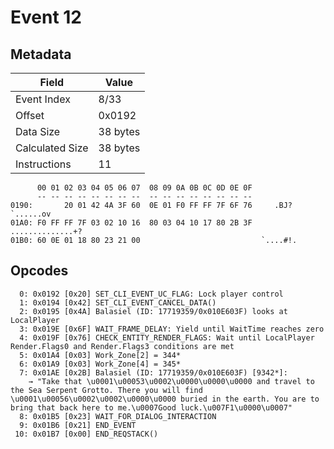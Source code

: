 # Event 12

## Metadata

| Field           | Value    |
|-----------------|----------|
| Event Index     | 8/33     |
| Offset          | 0x0192   |
| Data Size       | 38 bytes |
| Calculated Size | 38 bytes |
| Instructions    | 11       |

```
      00 01 02 03 04 05 06 07  08 09 0A 0B 0C 0D 0E 0F
      -- -- -- -- -- -- -- --  -- -- -- -- -- -- -- --
0190:       20 01 42 4A 3F 60  0E 01 F0 FF FF 7F 6F 76     .BJ?`......ov
01A0: F0 FF FF 7F 03 02 10 16  80 03 04 10 17 80 2B 3F  ..............+?
01B0: 60 0E 01 18 80 23 21 00                           `....#!.        
```

## Opcodes

```
  0: 0x0192 [0x20] SET_CLI_EVENT_UC_FLAG: Lock player control
  1: 0x0194 [0x42] SET_CLI_EVENT_CANCEL_DATA()
  2: 0x0195 [0x4A] Balasiel (ID: 17719359/0x010E603F) looks at LocalPlayer
  3: 0x019E [0x6F] WAIT_FRAME_DELAY: Yield until WaitTime reaches zero
  4: 0x019F [0x76] CHECK_ENTITY_RENDER_FLAGS: Wait until LocalPlayer Render.Flags0 and Render.Flags3 conditions are met
  5: 0x01A4 [0x03] Work_Zone[2] = 344*
  6: 0x01A9 [0x03] Work_Zone[4] = 345*
  7: 0x01AE [0x2B] Balasiel (ID: 17719359/0x010E603F) [9342*]:
    → "Take that \u0001\u00053\u0002\u0000\u0000\u0000 and travel to the Sea Serpent Grotto. There you will find \u0001\u00056\u0002\u0002\u0000\u0000 buried in the earth. You are to bring that back here to me.\u0007Good luck.\u007F1\u0000\u0007"
  8: 0x01B5 [0x23] WAIT_FOR_DIALOG_INTERACTION
  9: 0x01B6 [0x21] END_EVENT
 10: 0x01B7 [0x00] END_REQSTACK()
```
